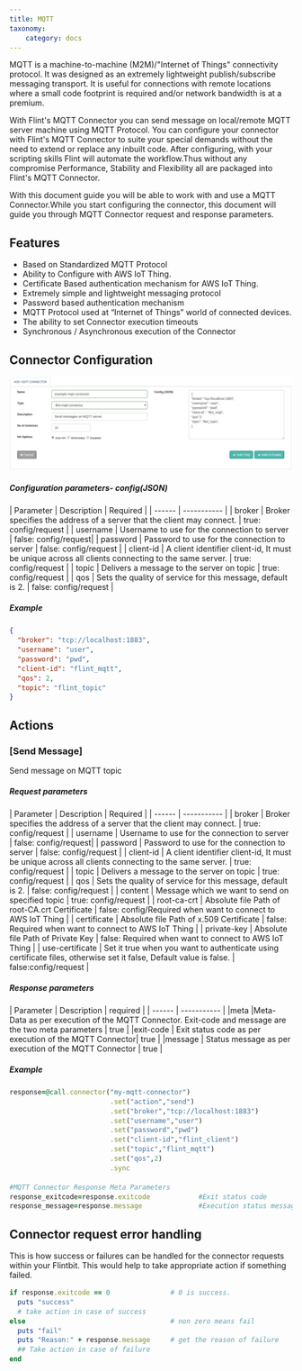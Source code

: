 ```yaml
---
title: MQTT
taxonomy:
    category: docs
---
```


MQTT is a machine-to-machine (M2M)/"Internet of Things" connectivity protocol. It was designed as an extremely lightweight publish/subscribe messaging transport. It is useful for connections with remote locations where a small code footprint is required and/or network bandwidth is at a premium.

With Flint's MQTT Connector you can send message on local/remote MQTT server machine using MQTT Protocol. You can configure your connector with Flint's MQTT Connector to suite your special demands without the need to extend or replace any inbuilt code. After configuring, with your scripting skills Flint will automate the workflow.Thus without any compromise Performance, Stability and Flexibility all are packaged into Flint's MQTT Connector.

With this document guide you will be able to work with and use a MQTT Connector.While you start configuring the connector, this document will guide you through MQTT Connector request and response parameters.

## Features
+ Based on Standardized MQTT Protocol
+ Ability to Configure with AWS IoT Thing.
+ Certificate Based authentication mechanism for AWS IoT Thing.
+ Extremely simple and lightweight messaging protocol
+ Password based authentication mechanism
+ MQTT Protocol used at “Internet of Things” world of connected devices.
+ The ability to set Connector execution timeouts
+ Synchronous / Asynchronous execution of the Connector


## Connector Configuration

![add_mqtt_connector](add-mqtt-conn.png)

##### Configuration parameters- config(JSON)
| Parameter | Description | Required |
| ------ | ----------- |
| broker | Broker specifies the address of a server that the client may connect. | true: config/request |
| username | Username to use for the connection to server | false: config/request|
| password | Password to use for the connection to server | false: config/request |
| client-id | A client identifier client-id, It must be unique across all clients connecting to the same server. | true: config/request |
| topic | Delivers a message to the server on topic | true: config/request |
| qos | Sets the quality of service for this message, default is 2. | false: config/request |

##### Example
``` json
{
  "broker": "tcp://localhost:1883",
  "username": "user",
  "password": "pwd",
  "client-id": "flint_mqtt",
  "qos": 2,
  "topic": "flint_topic"
}
```

## Actions
### [Send Message]
Send message on MQTT topic

##### Request parameters

| Parameter | Description | Required |
| ------ | ----------- |
| broker | Broker specifies the address of a server that the client may connect. | true: config/request |
| username | Username to use for the connection to server | false: config/request|
| password | Password to use for the connection to server | false: config/request |
| client-id | A client identifier client-id, It must be unique across all clients connecting to the same server. | true: config/request |
| topic | Delivers a message to the server on topic | true: config/request |
| qos | Sets the quality of service for this message, default is 2. | false: config/request |
| content | Message which we want to send on specified topic | true: config/request |
| root-ca-crt | Absolute file Path of root-CA.crt Certificate | false: config/Required when want to connect to AWS IoT Thing |
| certificate | Absolute file Path of x.509 Certificate | false: Required when want to connect to AWS IoT Thing |
| private-key | Absolute file Path of Private Key | false: Required when want to connect to AWS IoT Thing |
| use-certificate | Set it true when you want to authenticate using certificate files, otherwise set it false, Default value is false. | false:config/request |

##### Response parameters

| Parameter | Description | required |
| ------ | ----------- |
|meta |Meta-Data as per execution of the MQTT Connector. Exit-code and message are the two meta parameters | true |
|exit-code | Exit status code as per execution of the MQTT Connector| true |
|message	| Status message as per execution of the MQTT Connector | true |


##### Example

``` ruby
response=@call.connector("my-mqtt-connector")
                         .set("action","send")
                         .set("broker","tcp://localhost:1883")
                         .set("username","user")
                         .set("password","pwd")
                         .set("client-id","flint_client") 
                         .set("topic","flint_mqtt")
                         .set("qos",2)
                         .sync

#MQTT Connector Response Meta Parameters
response_exitcode=response.exitcode            #Exit status code
response_message=response.message              #Execution status messages

```

## Connector request error handling

This is how success or failures can be handled for the connector requests within your Flintbit. This would help to take appropriate action if something failed.

``` ruby
if response.exitcode == 0               # 0 is success.
  puts "success"
  # take action in case of success
else                                    # non zero means fail
  puts "fail"
  puts "Reason:" + response.message     # get the reason of failure
  ## Take action in case of failure
end

```
